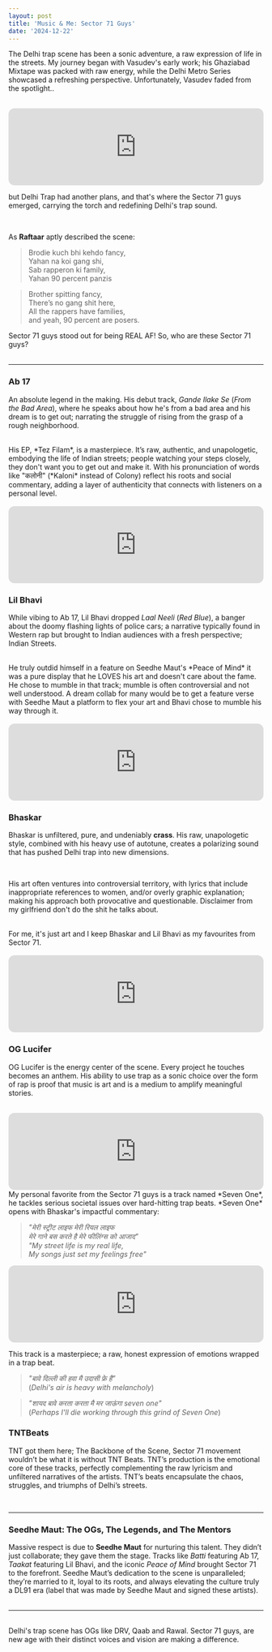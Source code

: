 ```yaml
---
layout: post
title: 'Music & Me: Sector 71 Guys'
date: '2024-12-22'
---
```


The Delhi trap scene has been a sonic adventure, a raw expression of life in the streets. My journey began with Vasudev's early work; his Ghaziabad Mixtape was packed with raw energy, while the Delhi Metro Series showcased a refreshing perspective. Unfortunately, Vasudev faded from the spotlight..

<br>

<iframe style="border-radius:12px" src="https://open.spotify.com/embed/track/4EpjnBNARsdbPsIt2Lr3Bz?utm_source=generator" width="100%" height="152" frameBorder="0" allowfullscreen="" allow="autoplay; clipboard-write; encrypted-media; fullscreen; picture-in-picture" loading="lazy"></iframe>

<br>

but Delhi Trap had another plans, and that's where the Sector 71 guys emerged, carrying the torch and redefining Delhi's trap sound.

<br>

As **Raftaar** aptly described the scene:

>Brodie kuch bhi kehdo fancy,<br>
>Yahan na koi gang shi,<br>
>Sab rapperon ki family,<br>
>Yahan 90 percent panzis

>Brother spitting fancy,<br>
>There’s no gang shit here,<br>
>All the rappers have families,<br>
>and yeah, 90 percent are posers.

Sector 71 guys stood out for being REAL AF! So, who are these Sector 71 guys?  <br><br>


---


### **Ab 17**  

An absolute legend in the making. His debut track, *Gande Ilake Se* (*From the Bad Area*), where he speaks about how he's from a bad area and his dream is to get out; narrating the struggle of rising from  the grasp of a rough neighborhood. 

<br>
His EP, *Tez Filam*, is a masterpiece. It’s raw, authentic, and unapologetic, embodying the life of Indian streets; people watching your steps closely, they don't want you to get out and make it. With his pronunciation of words like "कलोनी" (*Kaloni* instead of Colony) reflect his roots and social commentary, adding a layer of authenticity that connects with listeners on a personal level.
<br>
<br>


<iframe style="border-radius:12px" src="https://open.spotify.com/embed/track/3Vr7qTS3v7rJ5HdtKgZvYD?utm_source=generator&theme=0" width="100%" height="152" frameBorder="0" allowfullscreen="" allow="autoplay; clipboard-write; encrypted-media; fullscreen; picture-in-picture" loading="lazy"></iframe>

### **Lil Bhavi**  

While vibing to Ab 17, Lil Bhavi dropped *Laal Neeli* (*Red Blue*), a banger about the doomy flashing lights of police cars; a narrative typically found in Western rap but brought to Indian audiences with a fresh perspective; Indian Streets. 

<br>
He truly outdid himself in a feature on Seedhe Maut's *Peace of Mind* it was a pure display that he LOVES his art and doesn't care about the fame. He chose to mumble in that track; mumble is often controversial and not well understood. A dream collab for many would be to get a feature verse with Seedhe Maut a platform to flex your art and Bhavi chose to mumble his way through it. 
<br>
<br>

<iframe style="border-radius:12px" src="https://open.spotify.com/embed/track/6mvijExBg5HRR1GPZ0DzBp?utm_source=generator" width="100%" height="152" frameBorder="0" allowfullscreen="" allow="autoplay; clipboard-write; encrypted-media; fullscreen; picture-in-picture" loading="lazy"></iframe>

### **Bhaskar**  
Bhaskar is unfiltered, pure, and undeniably **crass**. His raw, unapologetic style, combined with his heavy use of autotune, creates a polarizing sound that has pushed Delhi trap into new dimensions. 

<br>

His art often ventures into controversial territory, with lyrics that include inappropriate references to women, and/or overly graphic explanation; making his approach both provocative and questionable. Disclaimer from my girlfriend don't do the shit he talks about. 
 
<br>
For me, it's just art and I keep Bhaskar and Lil Bhavi as my favourites from Sector 71.
<br>
<br>

<iframe style="border-radius:12px" src="https://open.spotify.com/embed/album/2VkLxw9yIRirKgNLOmo6mO?utm_source=generator" width="100%" height="152" frameBorder="0" allowfullscreen="" allow="autoplay; clipboard-write; encrypted-media; fullscreen; picture-in-picture" loading="lazy"></iframe>
<br>

### **OG Lucifer**  
OG Lucifer is the energy center of the scene. Every project he touches becomes an anthem. His ability to use trap as a sonic choice over the form of rap is proof that music is art and is a medium to amplify meaningful stories.  
 
<br>
<iframe style="border-radius:12px" src="https://open.spotify.com/embed/track/58FxNIJWUo3aedY37PI7nH?utm_source=generator&theme=0" width="100%" height="152" frameBorder="0" allowfullscreen="" allow="autoplay; clipboard-write; encrypted-media; fullscreen; picture-in-picture" loading="lazy"></iframe>
<br>
My personal favorite from the Sector 71 guys is a track named *Seven One*, he tackles serious societal issues over hard-hitting trap beats.  *Seven One* opens with Bhaskar's impactful commentary:  

>*"मेरी स्ट्रीट लाइफ मेरी रियल लाइफ  <br>
>मेरे गाने बस करते है मेरे फीलिंग्स को आजाद"* <br>
>*"My street life is my real life, <br>
>My songs just set my feelings free"* <br>


<iframe style="border-radius:12px" src="https://open.spotify.com/embed/track/31AkhCMuU0vHfhmhZmoSXH?utm_source=generator" width="100%" height="152" frameBorder="0" allowfullscreen="" allow="autoplay; clipboard-write; encrypted-media; fullscreen; picture-in-picture" loading="lazy"></iframe>

This track is a masterpiece; a raw, honest expression of emotions wrapped in a trap beat.

>*"बावे दिल्ली की हवा मै उदासी फ्रे है"*  <br>
>(*Delhi's air is heavy with melancholy*)  <br>

>*"शायद बावे करता करता मै मर जाऊंगा seven one"*  <br>
>(*Perhaps I'll die working through this grind of Seven One*)  <br>


### **TNTBeats**  

TNT got them here; The Backbone of the Scene, Sector 71 movement wouldn’t be what it is without TNT Beats. TNT’s production is the emotional core of these tracks, perfectly complementing the raw lyricism and unfiltered narratives of the artists. TNT’s beats encapsulate the chaos, struggles, and triumphs of Delhi’s streets.

<br>

---

### **Seedhe Maut: The OGs, The Legends, and The Mentors**  

Massive respect is due to **Seedhe Maut** for nurturing this talent. They didn’t just collaborate; they gave them the stage. Tracks like *Batti* featuring Ab 17, *Taakat* featuring Lil Bhavi, and the iconic *Peace of Mind* brought Sector 71 to the forefront. Seedhe Maut’s dedication to the scene is unparalleled; they’re married to it, loyal to its roots, and always elevating the culture truly a DL91 era (label that was made by Seedhe Maut and signed these artists).  
<br>

---

<br>
Delhi's trap scene has OGs like DRV, Qaab and Rawal. Sector 71 guys, are new age with their distinct voices and vision are making a difference.